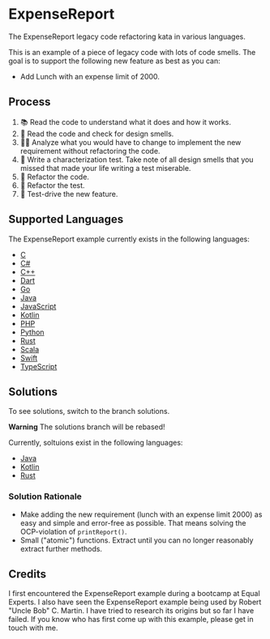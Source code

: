 # ExpenseReport
The ExpenseReport legacy code refactoring kata in various languages.

This is an example of a piece of legacy code with lots of code smells.
The goal is to support the following new feature as best as you can:
* Add Lunch with an expense limit of 2000.

## Process
1. 📚 Read the code to understand what it does and how it works.
2. 🦨 Read the code and check for design smells.
3. 🧑‍🔬 Analyze what you would have to change to implement the new requirement without refactoring the code.
4. 🧪 Write a characterization test. Take note of all design smells that you missed that made your life writing a test miserable.
5. 🔧 Refactor the code.
6. 🔧 Refactor the test.
7. 👼 Test-drive the new feature.

## Supported Languages
The ExpenseReport example currently exists in the following languages:
- [C](expensereport-c/)
- [C#](expensereport-csharp/)
- [C++](expensereport-cxx/)
- [Dart](expensereport-dart/)
- [Go](expensereport-go/)
- [Java](expensereport-java/)
- [JavaScript](expensereport-javascript/)
- [Kotlin](expensereport-kotlin/)
- [PHP](expensereport-php/)
- [Python](expensereport-python/)
- [Rust](expensereport-rust/)
- [Scala](expensereport-scala/)
- [Swift](expensereport-swift/)
- [TypeScript](expensereport-typescript/)

## Solutions
To see solutions, switch to the branch solutions.

**Warning** The solutions branch will be rebased!

Currently, soltuions exist in the following languages:
- [Java](expensereport-java/)
- [Kotlin](expensereport-kotlin/)
- [Rust](expensereport-rust/)

### Solution Rationale
- Make adding the new requirement (lunch with an expense limit 2000) as easy and simple and error-free as possible. That means solving the OCP-violation of `printReport()`.
- Small ("atomic") functions. Extract until you can no longer reasonably extract further methods.

## Credits
I first encountered the ExpenseReport example during a bootcamp at Equal Experts.
I also have seen the ExpenseReport example being used by Robert "Uncle Bob" C. Martin.
I have tried to research its origins but so far I have failed.
If you know who has first come up with this example, please get in touch with me.
